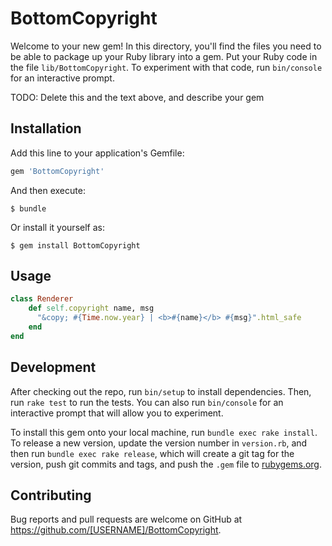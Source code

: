 # BottomCopyright

Welcome to your new gem! In this directory, you'll find the files you need to be able to package up your Ruby library into a gem. Put your Ruby code in the file `lib/BottomCopyright`. To experiment with that code, run `bin/console` for an interactive prompt.

TODO: Delete this and the text above, and describe your gem

## Installation

Add this line to your application's Gemfile:

```ruby
gem 'BottomCopyright'
```

And then execute:

    $ bundle

Or install it yourself as:

    $ gem install BottomCopyright

## Usage

```ruby
class Renderer
    def self.copyright name, msg
      "&copy; #{Time.now.year} | <b>#{name}</b> #{msg}".html_safe
    end
end
```

## Development

After checking out the repo, run `bin/setup` to install dependencies. Then, run `rake test` to run the tests. You can also run `bin/console` for an interactive prompt that will allow you to experiment.

To install this gem onto your local machine, run `bundle exec rake install`. To release a new version, update the version number in `version.rb`, and then run `bundle exec rake release`, which will create a git tag for the version, push git commits and tags, and push the `.gem` file to [rubygems.org](https://rubygems.org).

## Contributing

Bug reports and pull requests are welcome on GitHub at https://github.com/[USERNAME]/BottomCopyright.
